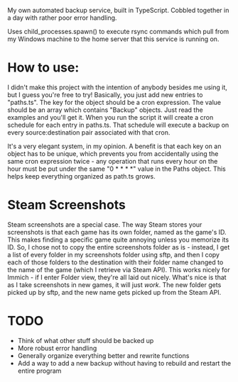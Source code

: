 My own automated backup service, built in TypeScript. Cobbled together in a day with rather poor error handling.

Uses child_processes.spawn() to execute rsync commands which pull from my Windows machine to the home server that this service is running on.


# How to use:

I didn't make this project with the intention of anybody besides me using it, but I guess you're free to try! Basically, you just add new entries to "paths.ts". The key for the object should be a cron expression. The value should be an array which contains "Backup" objects. Just read the examples and you'll get it. When you run the script it will create a cron schedule for each entry in paths.ts. That schedule will execute a backup on every source:destination pair associated with that cron.

It's a very elegant system, in my opinion. A benefit is that each key on an object has to be unique, which prevents you from accidentally using the same cron expression twice - any operation that runs every hour on the hour must be put under the same "0 * * * *" value in the Paths object. This helps keep everything organized as path.ts grows.

# Steam Screenshots

Steam screenshots are a special case. The way Steam stores your screenshots is that each game has its own folder, named as the game's ID. This makes finding a specific game quite annoying unless you memorize its ID. So, I chose not to copy the entire screenshots folder as is - instead, I get a list of every folder in my screenshots folder using sftp, and then I copy each of those folders to the destination with their folder name changed to the name of the game (which I retrieve via Steam API). This works nicely for Immich - if I enter Folder view, they're all laid out nicely. What's nice is that as I take screenshots in new games, it will just *work*. The new folder gets picked up by sftp, and the new name gets picked up from the Steam API.

# TODO

- Think of what other stuff should be backed up
- More robust error handling
- Generally organize everything better and rewrite functions
- Add a way to add a new backup without having to rebuild and restart the entire program
